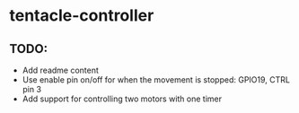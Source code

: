 # tentacle-controller






## TODO: 
 - Add readme content
 - Use enable pin on/off for when the movement is stopped: GPIO19, CTRL pin 3
 - Add support for controlling two motors with one timer
